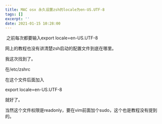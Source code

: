 ```yaml
---
title: MAC osx 永久设置zsh的locale为en-US.UTF-8
tags: []
excerpt: ''
date: 2021-01-15 10:28:00
---
```


 之前每次都要输入export locale=en-US.UTF-8

网上的教程也没有讲清楚zsh启动的配置文件到底在哪里。

我这次找到了。

在/etc/zshrc

在这个文件后面加入

export locale=en-US.UTF-8

就好了。

当然这个文件权限是readonly，要在vim前面加个sudo，这个也是教程没有提到的。